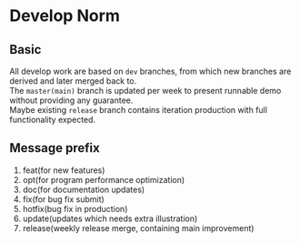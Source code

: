 # Develop Norm

## Basic

All develop work are based on `dev` branches, from which new branches are derived and later merged back to.  
The `master(main)` branch is updated per week to present runnable demo without providing any guarantee.  
Maybe existing `release` branch contains iteration production with full functionality expected.

## Message prefix

1. feat(for new features)
1. opt(for program performance optimization)
1. doc(for documentation updates)
1. fix(for bug fix submit)
1. hotfix(bug fix in production)
1. update(updates which needs extra illustration)
1. release(weekly release merge, containing main improvement)

